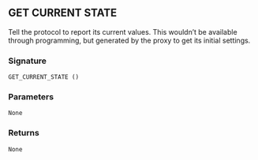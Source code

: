 ## GET CURRENT STATE

Tell the protocol to report its current values. This wouldn’t be available through programming, but generated by the proxy to get its initial settings.


### Signature

`GET_CURRENT_STATE ()`


### Parameters

`None`


### Returns

`None`
